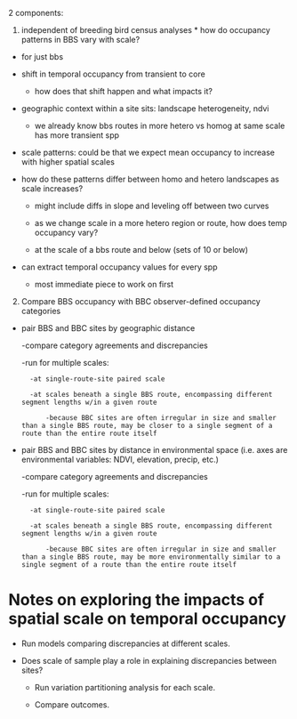 2 components: 

1) independent of breeding bird census analyses * how do occupancy patterns in BBS vary with scale? 

* for just bbs 

* shift in temporal occupancy from transient to core 

	- how does that shift happen and what impacts it? 

* geographic context within a site sits: landscape heterogeneity, ndvi 

	- we already know bbs routes in more hetero vs homog at same scale has more transient spp 

* scale patterns: could be that we expect mean occupancy to increase with higher spatial scales 

* how do these patterns differ between homo and hetero landscapes as scale increases? 

	- might include diffs in slope and leveling off between two curves 

	- as we change scale in a more hetero region or route, how does temp occupancy vary? 

	- at the scale of a bbs route and below (sets of 10 or below) 

* can extract temporal occupancy values for every spp 

	- most immediate piece to work on first

2) Compare BBS occupancy with BBC observer-defined occupancy categories 
* pair BBS and BBC sites by geographic distance 
	
	-compare category agreements and discrepancies 
	
	-run for multiple scales: 
		
		-at single-route-site paired scale
		
		-at scales beneath a single BBS route, encompassing different segment lengths w/in a given route 
			
			-because BBC sites are often irregular in size and smaller than a single BBS route, may be closer to a single segment of a route than the entire route itself 
	
* pair BBS and BBC sites by distance in environmental space (i.e. axes are environmental variables: NDVI, elevation, precip, etc.) 

	-compare category agreements and discrepancies
	
	-run for multiple scales: 
		
		-at single-route-site paired scale
		
		-at scales beneath a single BBS route, encompassing different segment lengths w/in a given route 
			
			-because BBC sites are often irregular in size and smaller than a single BBS route, may be more environmentally similar to a single segment of a route than the entire route itself 


# Notes on exploring the impacts of spatial scale on temporal occupancy

* Run models comparing discrepancies at different scales. 

* Does scale of sample play a role in explaining discrepancies between sites? 
 
	- Run variation partitioning analysis for each scale. 

	- Compare outcomes. 

